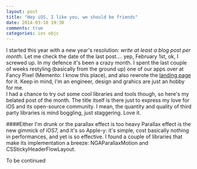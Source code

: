 ```yaml
---
layout: post
title: "Hey iOS, I like you, we should be friends"
date: 2014-03-10 19:30
comments: true
categories: ios objc
---
```

I started this year with a new year's resolution: _write at least a blog post per month_. Let me check the date of the last post.... yep, February 1st, ok, I screwed up. In my defence it's been a crazy month. I spent the last couple of weeks restyling (basically from the ground up) one of our apps over at Fancy Pixel (Memento: I know this place), and also rewrote the [landing page](http://memento.fancypixel.it) for it. Keep in mind, I'm an engineer, design and grahics are just an hobby for me.  
I had a chance to try out some cool libraries and tools though, so here's my belated post of the month. The title itself is there just to express my love for iOS and its open-source community. I mean, the quantity and quality of third party libraries is mind boggling, just staggering. Love it.  
<!-- More -->
####Either I'm drunk or the parallax effect is too heavy
Parallax effect is the new gimmick of iOS7, and it's so Apple-y: it's simple, cost basically nothing in performances, and yet is so effective. I found a couple of libraries that make its implementation a breeze: NGAParallaxMotion and CSStickyHeaderFlowLayout.

To be continued